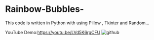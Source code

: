 # Rainbow-Bubbles-
This code is written in Python with using Pillow , Tkinter and Random...

YouTube Demo:https://youtu.be/LVd5K6rgCFU
![github](https://user-images.githubusercontent.com/64314222/93706374-380d5580-fb43-11ea-8a99-3a6827940e64.gif)

